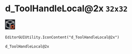 # d_ToolHandleLocal@2x `32x32`
<img src="/img/d_ToolHandleLocal.png" width=32 height=32>

``` CSharp
EditorGUIUtility.IconContent("d_ToolHandleLocal@2x")
```
```
d_ToolHandleLocal@2x
```
